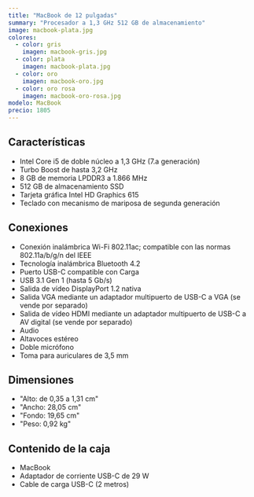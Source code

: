 ```yaml
---
title: "MacBook de 12 pulgadas"
summary: "Procesador a 1,3 GHz 512 GB de almacenamiento"
image: macbook-plata.jpg
colores:
  - color: gris
    imagen: macbook-gris.jpg
  - color: plata
    imagen: macbook-plata.jpg
  - color: oro
    imagen: macbook-oro.jpg
  - color: oro rosa
    imagen: macbook-oro-rosa.jpg
modelo: MacBook
precio: 1805
---
```


## Características

  - Intel Core i5 de doble núcleo a 1,3 GHz (7.a generación)
  - Turbo Boost de hasta 3,2 GHz
  - 8 GB de memoria LPDDR3 a 1.866 MHz
  - 512 GB de almacenamiento SSD
  - Tarjeta gráfica Intel HD Graphics 615
  - Teclado con mecanismo de mariposa de segunda generación

## Conexiones

  - Conexión inalámbrica Wi-Fi 802.11ac; compatible con las normas 802.11a/b/g/n del IEEE
  - Tecnología inalámbrica Bluetooth 4.2
  - Puerto USB-C compatible con Carga
  - USB 3.1 Gen 1 (hasta 5 Gb/s)
  - Salida de vídeo DisplayPort 1.2 nativa
  - Salida VGA mediante un adaptador multipuerto de USB-C a VGA (se vende por separado)
  - Salida de vídeo HDMI mediante un adaptador multipuerto de USB-C a AV digital (se vende por separado)
  - Audio
  - Altavoces estéreo
  - Doble micrófono
  - Toma para auriculares de 3,5 mm

## Dimensiones
  - "Alto: de 0,35 a 1,31 cm"
  - "Ancho: 28,05 cm"
  - "Fondo: 19,65 cm"
  - "Peso: 0,92 kg"

## Contenido de la caja

  - MacBook
  - Adaptador de corriente USB-C de 29 W
  - Cable de carga USB-C (2 metros)

